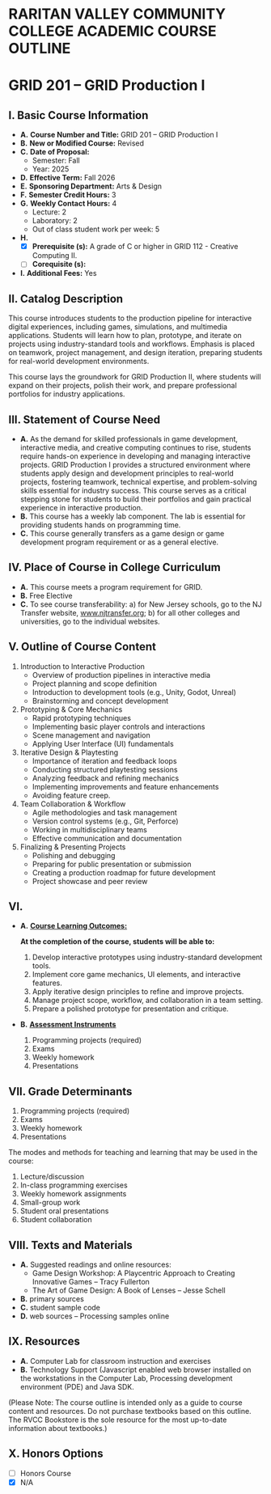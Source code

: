 # RARITAN VALLEY COMMUNITY COLLEGE ACADEMIC COURSE OUTLINE

# GRID 201 – GRID Production I

## I. Basic Course Information

- **A.** **Course Number and Title:** GRID 201 – GRID Production I
- **B.** **New or Modified Course:** Revised
- **C.** **Date of Proposal:**  
    - Semester: Fall  
    - Year: 2025
- **D.** **Effective Term:** Fall 2026
- **E.** **Sponsoring Department:** Arts & Design
- **F.** **Semester Credit Hours:** 3
- **G.** **Weekly Contact Hours:** 4 
    - Lecture: 2
    - Laboratory: 2  
    - Out of class student work per week: 5
- **H.** 
    - [x] **Prerequisite (s):** A grade of C or higher in GRID 112 - Creative Computing II. 
    - [ ] **Corequisite (s):** 
- **I.** **Additional Fees:** Yes

## II. Catalog Description

This course introduces students to the production pipeline for interactive digital experiences, including games, simulations, and multimedia applications. Students will learn how to plan, prototype, and iterate on projects using industry-standard tools and workflows. Emphasis is placed on teamwork, project management, and design iteration, preparing students for real-world development environments.

This course lays the groundwork for GRID Production II, where students will expand on their projects, polish their work, and prepare professional portfolios for industry applications.

## III. Statement of Course Need

- **A.** As the demand for skilled professionals in game development, interactive media, and creative computing continues to rise, students require hands-on experience in developing and managing interactive projects. GRID Production I provides a structured environment where students apply design and development principles to real-world projects, fostering teamwork, technical expertise, and problem-solving skills essential for industry success. This course serves as a critical stepping stone for students to build their portfolios and gain practical experience in interactive production.
- **B.** This course has a weekly lab component. The lab is essential for providing students hands on programming time.
- **C.** This course generally transfers as a game design or game development program requirement or as a general elective.

## IV. Place of Course in College Curriculum

- **A.** This course meets a program requirement for GRID.
- **B.** Free Elective
- **C.** To see course transferability: a) for New Jersey schools, go to the NJ Transfer website, www.njtransfer.org; b) for all other colleges and universities, go to the individual websites.

## V. Outline of Course Content

1. Introduction to Interactive Production
    - Overview of production pipelines in interactive media
    - Project planning and scope definition
    - Introduction to development tools (e.g., Unity, Godot, Unreal)
    - Brainstorming and concept development
2. Prototyping & Core Mechanics
    - Rapid prototyping techniques
    - Implementing basic player controls and interactions
    - Scene management and navigation
    - Applying User Interface (UI) fundamentals
3. Iterative Design & Playtesting
    - Importance of iteration and feedback loops
    - Conducting structured playtesting sessions
    - Analyzing feedback and refining mechanics
    - Implementing improvements and feature enhancements
    - Avoiding feature creep.
4. Team Collaboration & Workflow
    - Agile methodologies and task management
    - Version control systems (e.g., Git, Perforce)
    - Working in multidisciplinary teams
    - Effective communication and documentation
5. Finalizing & Presenting Projects
    - Polishing and debugging
    - Preparing for public presentation or submission
    - Creating a production roadmap for future development
    - Project showcase and peer review

## VI. 

- **A.** **<u>Course Learning Outcomes:</u>**  

    **At the completion of the course, students will be able to:**  
    1. Develop interactive prototypes using industry-standard development tools.
    2. Implement core game mechanics, UI elements, and interactive features.
    3. Apply iterative design principles to refine and improve projects.
    4. Manage project scope, workflow, and collaboration in a team setting.
    5. Prepare a polished prototype for presentation and critique.

- **B.** **<u>Assessment Instruments</u>**  
    1. Programming projects (required)
    2. Exams
    3. Weekly homework
    4. Presentations

## VII. Grade Determinants

1. Programming projects (required)
1. Exams
1. Weekly homework
1. Presentations

The modes and methods for teaching and learning that may be used in the course:

1. Lecture/discussion
1. In-class programming exercises
1. Weekly homework assignments
1. Small-group work
1. Student oral presentations
1. Student collaboration

## VIII. Texts and Materials
- **A.** Suggested readings and online resources:
    - Game Design Workshop: A Playcentric Approach to Creating Innovative Games – Tracy Fullerton
    - The Art of Game Design: A Book of Lenses – Jesse Schell
- **B.** primary sources
- **C.** student sample code
- **D.** web sources – Processing samples online

## IX. Resources
- **A.** Computer Lab for classroom instruction and exercises
- **B.** Technology Support (Javascript enabled web browser installed on the workstations in the Computer Lab, Processing development environment (PDE) and Java SDK.

(Please Note: The course outline is intended only as a guide to course content and resources. Do not purchase textbooks based on this outline. The RVCC Bookstore is the sole resource for the most up-to-date information about textbooks.)

## X. Honors Options
- [ ] Honors Course
- [x] N/A